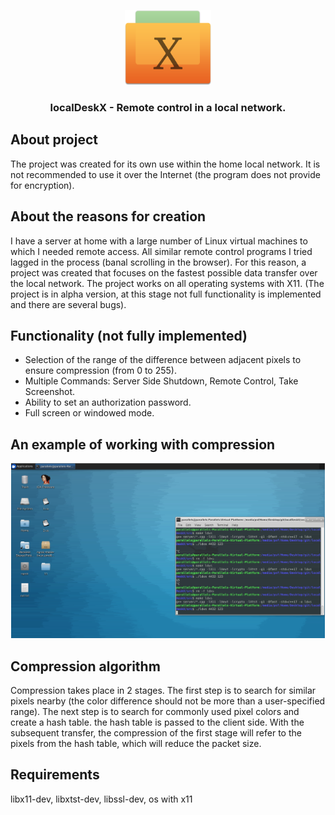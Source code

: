 <p align="center"><img height="120px" src="./info/logo.png"></p>
<h3 align="center">localDeskX - Remote control in a local network.</h1>

## About project

The project was created for its own use within the home local network. It is not recommended to use it over the Internet (the program does not provide for encryption).

## About the reasons for creation

I have a server at home with a large number of Linux virtual machines to which I needed remote access. All similar remote control programs I tried lagged in the process (banal scrolling in the browser). For this reason, a project was created that focuses on the fastest possible data transfer over the local network. The project works on all operating systems with X11.  (The project is in alpha version, at this stage not full functionality is implemented and there are several bugs).

## Functionality (not fully implemented)

- Selection of the range of the difference between adjacent pixels to ensure compression (from 0 to 255).
- Multiple Commands: Server Side Shutdown, Remote Control, Take Screenshot.
- Ability to set an authorization password.
- Full screen or windowed mode.

## An example of working with compression

<p align="center"><img height="280px" src="./info/example.png"></p>

## Compression algorithm

Compression takes place in 2 stages. The first step is to search for similar pixels nearby (the color difference should not be more than a user-specified range). The next step is to search for commonly used pixel colors and create a hash table. the hash table is passed to the client side. With the subsequent transfer, the compression of the first stage will refer to the pixels from the hash table, which will reduce the packet size.

## Requirements

libx11-dev, libxtst-dev, libssl-dev, os with x11
